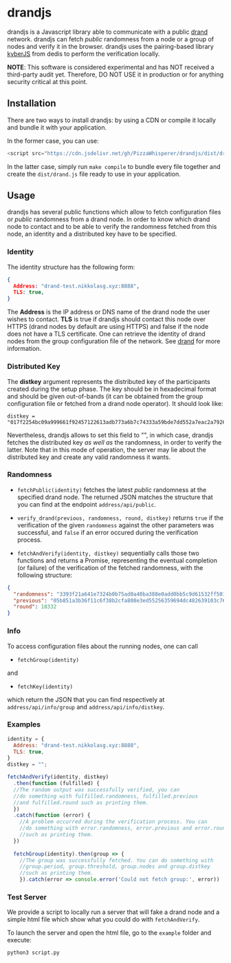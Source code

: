 # drandjs

drandjs is a Javascript library able to communicate with a public [drand](https://github.com/dedis/drand) network. drandjs can fetch *public* randomness from a node or a group of nodes and verify it in the browser. drandjs uses the pairing-based library [kyberJS](https://github.com/dedis/cothority/tree/master/external/js/kyber) from dedis to perform the verification locally.

**NOTE**: This software is considered experimental and has NOT received a third-party audit yet. Therefore, DO NOT USE it in production or for anything security critical at this point.

## Installation

There are two ways to install drandjs: by using a CDN or compile it locally and bundle it with your application.

In the former case, you can use:
```javascript
<script src="https://cdn.jsdelivr.net/gh/PizzaWhisperer/drandjs/dist/drand.js"></script>
```
In the latter case, simply run `make compile` to bundle every file together and create the `dist/drand.js` file ready to use in your application.

## Usage

drandjs has several public functions which allow to fetch configuration files or *public* randomness from a drand node. In order to know which drand node to contact and to be able to verify the randomness fetched from this node, an identity and a distributed key have to be specified.

### Identity

The identity structure has the following form:
```json
{
  Address: "drand-test.nikkolasg.xyz:8888",
  TLS: true,
}
```
The **Address** is the IP address or DNS name of the drand node the user wishes to contact. **TLS** is true if drandjs should contact this node over HTTPS (drand nodes by default are using HTTPS) and false if the node does not have a TLS certificate.
One can retrieve the identity of drand nodes from the group configuration file of the network. See [drand](https://github.com/dedis/drand) for more information.

### Distributed Key

The **distkey** argument represents the distributed key of the participants created during the setup phase.
The key should be in hexadecimal format and should be given out-of-bands (it can be obtained from the group configuration file or fetched from a drand node operator).
It should look like:
```
distkey = "017f2254bc09a999661f92457122613adb773a6b7c74333a59bde7dd552a7eac2a79263bb6fb1f3840218f3181218b952e2af35be09edaee66566b458c92609f7571e8bb519c9109055b84f392c9e84f5bb828f988ce0423ce708be1dcf808d9cc63a610352b504115ee38bc23dd259e88a5d1221d53e45c9520be9b601fb4f578"
```

Nevertheless, drandjs allows to set this field to "", in which case, drandjs fetches the distributed key *as well as* the randomness, in order to verify the latter.
Note that in this mode of operation, the server may lie about the distributed key and create any valid randomness it wants.

### Randomness

- `fetchPublic(identity)` fetches the latest *public* randomness at the specified drand node. The returned JSON matches the structure that you can find at the endpoint `address/api/public`.
- `verify_drand(previous, randomness, round, distkey)` returns `true` if the verification of the given `randomness` against the other parameters was successful, and `false` if an error occured during the verification process.

- `fetchAndVerify(identity, distkey)` sequentially calls those two functions and returns a Promise, representing the eventual completion (or failure) of the verification of the fetched randomness, with the following structure:
```json
{
  "randomness": "3393f21a641e7324b0b75ad0a40ba388e0add0bb5c9d61532ff501f35815bca85af6471f1f181a4d3c484d9cdf7a8fded25645ddde15fc33a15a01f61361c723",
  "previous": "05b851a3b36f11c6f38b2cfa808e3ed55256359694dc482639103c7668e702e70a165d73438cb30b5b73531cd6e17bed1ff623c3638cfdae85d815f339e85120",
  "round": 18332
}
```

### Info

To access configuration files about the running nodes, one can call
- `fetchGroup(identity)`

and

- `fetchKey(identity)` 

which return the JSON that you can find respectively at `address/api/info/group` and `address/api/info/distkey`.

### Examples

```javascript
identity = {
  Address: "drand-test.nikkolasg.xyz:8888",
  TLS: true,
}
distkey = "";

fetchAndVerify(identity, distkey)
  .then(function (fulfilled) {
  //The random output was successfully verified, you can
  //do something with fulfilled.randomness, fulfilled.previous
  //and fulfilled.round such as printing them.
  })
  .catch(function (error) {
    //A problem occurred during the verification process. You can
    //do something with error.randomness, error.previous and error.round
    //such as printing them.
  })
  
  fetchGroup(identity).then(group => {
    //The group was successfully fetched. You can do something with
    //group.period, group.threshold, group.nodes and group.distkey
    //such as printing them.
    }).catch(error => console.error('Could not fetch group:', error))
```

### Test Server

We provide a script to locally run a server that will fake a drand node and a simple html file which show what you could do with `fetchAndVerify`.

To launch the server and open the html file, go to the `example` folder and execute:
```bash
python3 script.py
```
